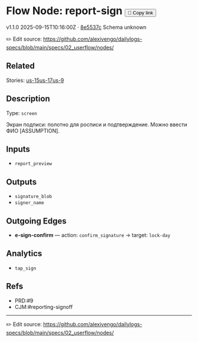 
# Flow Node: report-sign <button class="copy-link" aria-label="Copy page link" onclick="window.spechubCopyLink && window.spechubCopyLink()">🔗 Copy link</button>

<p class="badges">
  <span class="badge version">v1.1.0</span>
  <span class="badge build">2025-09-15T10:16:00Z · <a href="https://github.com/alexivengo/dailylogs-specs/commits/main" target="_blank" rel="noopener" class="sha">8e5537c</a></span>
  <span class="badge schema unknown">Schema unknown</span>
</p>

✏️ Edit source: https://github.com/alexivengo/dailylogs-specs/blob/main/specs/02_userflow/nodes/

## Related
Stories:
<span class="chip">[us-15](../../stories/us-15.md)</span><span class="chip">[us-17](../../stories/us-17.md)</span><span class="chip">[us-9](../../stories/us-9.md)</span>
## Description
Type: `screen`

Экран подписи: полотно для росписи и подтверждение. Можно ввести ФИО [ASSUMPTION].

## Inputs
- `report_preview`

## Outputs
- `signature_blob`
- `signer_name`

## Outgoing Edges
- **e-sign-confirm** — action: `confirm_signature` → target: `lock-day`

## Analytics
- `tap_sign`

## Refs
- PRD:#9
- CJM:#reporting-signoff

---
✏️ Edit source: https://github.com/alexivengo/dailylogs-specs/blob/main/specs/02_userflow/nodes/